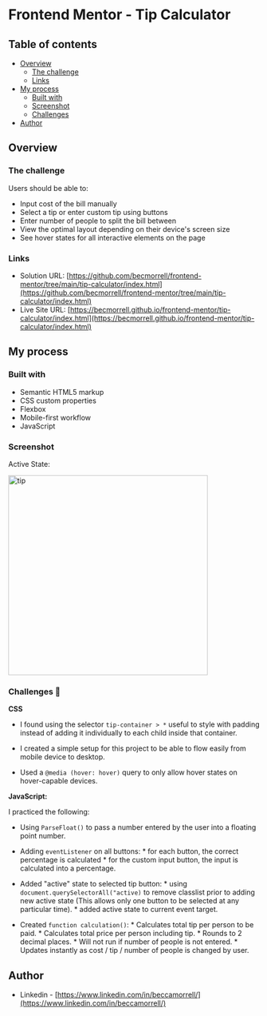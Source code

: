 # Frontend Mentor - Tip Calculator 

## Table of contents

- [Overview](#overview)
  - [The challenge](#the-challenge)
  - [Links](#links)
- [My process](#my-process)
  - [Built with](#built-with)
  - [Screenshot](#screenshot)
  - [Challenges](#challenges)
- [Author](#author)

## Overview


### The challenge

Users should be able to:

- Input cost of the bill manually 
- Select a tip or enter custom tip using buttons 
- Enter number of people to split the bill between
- View the optimal layout depending on their device's screen size
- See hover states for all interactive elements on the page


### Links

- Solution URL: [https://github.com/becmorrell/frontend-mentor/tree/main/tip-calculator/index.html](https://github.com/becmorrell/frontend-mentor/tree/main/tip-calculator/index.html)
- Live Site URL: [https://becmorrell.github.io/frontend-mentor/tip-calculator/index.html](https://becmorrell.github.io/frontend-mentor/tip-calculator/index.html)

## My process

### Built with

- Semantic HTML5 markup
- CSS custom properties
- Flexbox
- Mobile-first workflow
- JavaScript


### Screenshot 

<p align ="left">Active State:</p>


<img width="400" alt="tip" src="https://user-images.githubusercontent.com/77584099/149530679-935203b4-7751-4a8b-adc9-7fdefd585a46.png">



### Challenges 🧠

**CSS**

  * I found using the selector `tip-container > *` useful to style with padding instead of adding it individually to each child inside that container. 
  * I created a simple setup for this project to be able to flow easily from mobile device to desktop.

  * Used a `@media (hover: hover)` query to only allow hover states on hover-capable devices.



**JavaScript:**

I practiced the following:

* Using `ParseFloat()` to pass a number entered by the user into a floating point number.
* Adding `eventListener` on all buttons:
                            * for each button, the correct percentage is calculated
                            * for the custom input button, the input is calculated into a percentage.

* Added "active" state to selected tip button:
                                        * using `document.querySelectorAll("active)` to remove classlist prior to adding new active state (This allows only one button to be selected at any particular time).
                                        * added active state to current event target.

* Created ```function calculation()```:
                                        * Calculates total tip per person to be paid.
                                        * Calculates total price per person including tip. 
                                        * Rounds to 2 decimal places.
                                        * Will not run if number of people is not entered.
                                        * Updates instantly as cost / tip / number of people is changed by user. 


## Author

- Linkedin - [https://www.linkedin.com/in/beccamorrell/](https://www.linkedin.com/in/beccamorrell/)
